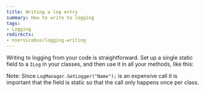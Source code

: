 ```yaml
---
title: Writing a log entry
summary: How to write to logging
tags: 
- Logging
redirects:
- nservicebus/logging-writing
---
```


Writing to logging from your code is straightforward. Set up a single static field to a `ILog` in your classes, and then use it in all your methods, like this:

<!-- import UsingLogging -->
 

Note: Since `LogManager.GetLogger("Name");` is an expensive call it is important that the field is static so that the call only happens once per class.
